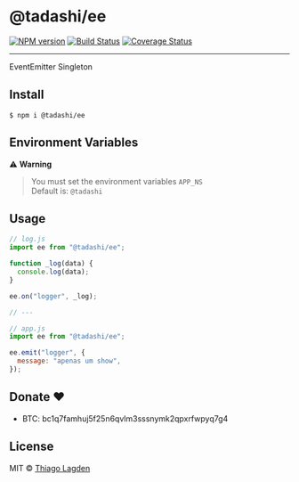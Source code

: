# @tadashi/ee

[![NPM version][npm-img]][npm] [![Build Status][ci-img]][ci]
[![Coverage Status][coveralls-img]][coveralls]

[npm-img]: https://img.shields.io/npm/v/@tadashi/ee.svg
[npm]: https://www.npmjs.com/package/@tadashi/ee
[ci-img]: https://github.com/lagden/ee/actions/workflows/nodejs.yml/badge.svg
[ci]: https://github.com/lagden/ee/actions/workflows/nodejs.yml
[coveralls-img]: https://coveralls.io/repos/github/lagden/ee/badge.svg?branch=main
[coveralls]: https://coveralls.io/github/lagden/ee?branch=main

---

EventEmitter Singleton

## Install

```
$ npm i @tadashi/ee
```

## Environment Variables

⚠️ **Warning**

> You must set the environment variables `APP_NS`\
> Default is: `@tadashi`

## Usage

```js
// log.js
import ee from "@tadashi/ee";

function _log(data) {
  console.log(data);
}

ee.on("logger", _log);

// ---

// app.js
import ee from "@tadashi/ee";

ee.emit("logger", {
  message: "apenas um show",
});
```

## Donate ❤️

- BTC: bc1q7famhuj5f25n6qvlm3sssnymk2qpxrfwpyq7g4

## License

MIT © [Thiago Lagden](https://github.com/lagden)
